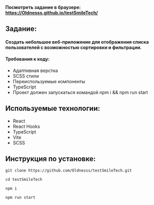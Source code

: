 
#### Посмотреть задание в браузере: https://Oldnesss.github.io/testSmileTech/

## Задание:
#### Создать небольшое веб-приложение для отображения списка пользователей с возможностью сортировки и фильтрации.


#### Требования к коду:
* Адаптивная верстка
* SCSS стили
* Переиспользуемые компоненты
* TypeScript
* Проект должен запускаться командой npm i && npm run start

## Используемые технологии:

* React
* React Hooks
* TypeScript
* Vite
* SCSS


## Инструкция по установке:

```
git clone https://github.com/Oldnesss/testSmileTech.git
```

```
cd testSmileTech
```

```
npm i
```

```
npm run start
```

